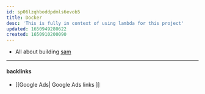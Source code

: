 ```yaml
---
id: sp06lzqhboddpdmls6evob5
title: Docker
desc: 'This is fully in context of using lambda for this project'
updated: 1650949280622
created: 1650910200090
---
```


- All about building [sam](https://docs.aws.amazon.com/serverless-application-model/latest/developerguide/sam-cli-command-reference-sam-build.html)

---
#### backlinks
- [[Google Ads| Google Ads links ]]